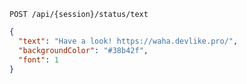 ```http request
POST /api/{session}/status/text
```

```json { title="Body" }
{
  "text": "Have a look! https://waha.devlike.pro/",
  "backgroundColor": "#38b42f",
  "font": 1
}
```
